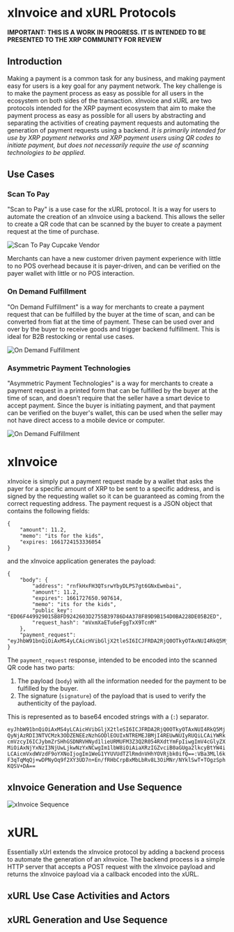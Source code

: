 # xInvoice and xURL Protocols

**IMPORTANT: THIS IS A WORK IN PROGRESS. IT IS INTENDED TO BE PRESENTED TO THE XRP COMMUNITY FOR REVIEW**

## Introduction
Making a payment is a common task for any business, and making payment easy for users is a key goal for any payment network. The key challenge is to make the payment process as easy as possible for all users in the ecosystem on both sides of the transaction. xInvoice and xURL are two protocols intended for the XRP payment ecosystem that aim to make the payment process as easy as possible for all users by abstracting and separating the activities of creating payment requests and automating the generation of payment requests using a backend. *It is primarily intended for use by XRP payment networks and XRP payment users using QR codes to initiate payment, but does not necessarily require the use of scanning technologies to be applied.*

## Use Cases

### Scan To Pay
"Scan to Pay" is a use case for the xURL protocol. It is a way for users to automate the creation of an xInvoice using a backend. This allows the seller to create a QR code that can be scanned by the buyer to create a payment request at the time of purchase. 

![Scan To Pay Cupcake Vendor](./images/usecase_1.png)

Merchants can have a new customer driven payment experience with little to no POS overhead because it is payer-driven, and can be verified on the payer wallet with little or no POS interaction.

### On Demand Fulfillment
"On Demand Fulfillment"  is a way for merchants to create a payment request that can be fulfilled by the buyer at the time of scan, and can be converted from fiat at the time of payment. These can be used over and over by the buyer to receive goods and trigger backend fulfillment. This is ideal for B2B restocking or rental use cases.

![On Demand Fulfillment](./images/usecase_2.png)

### Asymmetric Payment Technologies
"Asymmetric Payment Technologies" is a way for merchants to create a payment request in a printed form that can be fulfilled by the buyer at the time of scan, and doesn't require that the seller have a smart device to accept payment. Since the buyer is initiating payment, and that payment can be verified on the buyer's wallet, this can be used when the seller may not have direct access to a mobile device or computer.

![On Demand Fulfillment](./images/usecase_3.png)


# xInvoice
xInvoice is simply put a payment request made by a wallet that asks the payer for a specific amount of XRP to be sent to a specific address, and is signed by the requesting wallet so it can be guaranteed as coming from the correct requesting address. The payment request is a JSON object that contains the following fields:


```
{
    "amount": 11.2,
    "memo": "its for the kids",
    "expires: 1661724153336054
}
```

and the xInvoice application generates the payload:

```
{
	"body": {
		"address": "rnfkHxFH3QTsrwYbyDLPS7gt6GNxEwmbai",
		"amount": 11.2,
		"expires": 1661727650.907614,
		"memo": "its for the kids",
		"public_key": "ED06F449929015B8FD9242603D2755B39786D4A378F89D9B154D0BA228DE05B2ED",
		"request_hash": "mVxmXaETu6eFggTxX9TcnM"
	},
	"payment_request": "eyJhbW91bnQiOiAxMS4yLCAicHVibGljX2tleSI6ICJFRDA2RjQ0OTkyOTAxNUI4RkQ5MjQyNjAzRDI3NTVCMzk3ODZENEEzNzhGODlEOUIxNTREMEJBMjI4REUwNUIyRUQiLCAiYWRkcmVzcyI6ICJybmZrSHhGSDNRVHNyd1lieURMUFM3Z3Q2R054RXdtYmFpIiwgImV4cGlyZXMiOiAxNjYxNzI3NjUwLjkwNzYxNCwgIm1lbW8iOiAiaXRzIGZvciB0aGUga2lkcyBtYW4iLCAicmVxdWVzdF9oYXNoIjogIm1WeG1YYUVUdTZlRmdnVHhYOVRjbk0ifQ==:VBa3MLl6kF3qTqMqQj+wDPNyOq9f2XY3UD7n+En/fRHbCrpBxMbLbRv8L3OiMNr/NYklSwT+TOgzSphKQSV+DA=="
}
```

The `payment_request` response, intended to be encoded into the scanned QR code has two parts:

1. The payload (`body`) with all the information needed for the payment to be fulfilled by the buyer.
2. The signature (`signature`) of the payload that is used to verify the authenticity of the payload.

This is represented as to base64 encoded strings with a (`:`) separator.

`eyJhbW91bnQiOiAxMS4yLCAicHVibGljX2tleSI6ICJFRDA2RjQ0OTkyOTAxNUI4RkQ5MjQyNjAzRDI3NTVCMzk3ODZENEEzNzhGODlEOUIxNTREMEJBMjI4REUwNUIyRUQiLCAiYWRkcmVzcyI6ICJybmZrSHhGSDNRVHNyd1lieURMUFM3Z3Q2R054RXdtYmFpIiwgImV4cGlyZXMiOiAxNjYxNzI3NjUwLjkwNzYxNCwgIm1lbW8iOiAiaXRzIGZvciB0aGUga2lkcyBtYW4iLCAicmVxdWVzdF9oYXNoIjogIm1WeG1YYUVUdTZlRmdnVHhYOVRjbk0ifQ==:VBa3MLl6kF3qTqMqQj+wDPNyOq9f2XY3UD7n+En/fRHbCrpBxMbLbRv8L3OiMNr/NYklSwT+TOgzSphKQSV+DA==`


## xInvoice Generation and Use Sequence
![xInvoice Sequence](./images/payment_request_sequence.png)

# xURL
Essentially xUrl extends the xInvoice protocol by adding a backend process to automate the generation of an xInvoice. The backend process is a simple HTTP server that accepts a POST request with the xInvoice payload and returns the xInvoice payload via a callback encoded into the xURL.

## xURL Use Case Activities and Actors

## xURL Generation and Use Sequence

